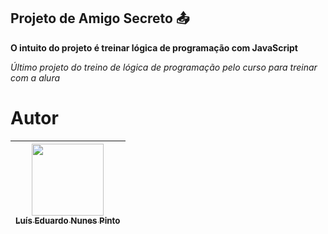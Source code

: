 ## Projeto de Amigo Secreto 📤

**O intuito do projeto é treinar lógica de programação com JavaScript**

*Último projeto do treino de lógica de programação pelo curso para treinar com a alura*

# Autor
| [<img loading="lazy" src="https://avatars.githubusercontent.com/u/172146720?v=4" width=115><br><sub>Luís Eduardo Nunes Pinto</sub>](https://github.com/yemnno) |
| :---: |
